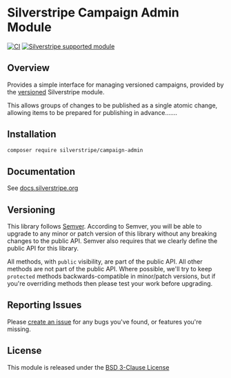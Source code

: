 # Silverstripe Campaign Admin Module

[![CI](https://github.com/silverstripe/silverstripe-campaign-admin/actions/workflows/ci.yml/badge.svg)](https://github.com/silverstripe/silverstripe-campaign-admin/actions/workflows/ci.yml)
[![Silverstripe supported module](https://img.shields.io/badge/silverstripe-supported-0071C4.svg)](https://www.silverstripe.org/software/addons/silverstripe-commercially-supported-module-list/)

## Overview

Provides a simple interface for managing versioned campaigns, provided by the 
[versioned](https://github.com/silverstripe/silverstripe-versioned) Silverstripe module.

This allows groups of changes to be published as a single atomic change, allowing items to be
prepared for publishing in advance.......

## Installation

```sh
composer require silverstripe/campaign-admin
```

## Documentation

See [docs.silverstripe.org](https://docs.silverstripe.org)

## Versioning

This library follows [Semver](http://semver.org). According to Semver,
you will be able to upgrade to any minor or patch version of this library
without any breaking changes to the public API. Semver also requires that
we clearly define the public API for this library.

All methods, with `public` visibility, are part of the public API. All
other methods are not part of the public API. Where possible, we'll try
to keep `protected` methods backwards-compatible in minor/patch versions,
but if you're overriding methods then please test your work before upgrading.

## Reporting Issues

Please [create an issue](http://github.com/silverstripe/silverstripe-campaign-admin/issues)
for any bugs you've found, or features you're missing.

## License

This module is released under the [BSD 3-Clause License](LICENSE)
